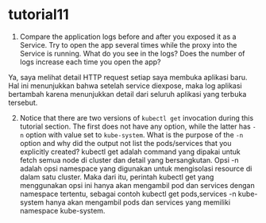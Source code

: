 # tutorial11

1. Compare the application logs before and after you exposed it as a Service.
   Try to open the app several times while the proxy into the Service is running.
   What do you see in the logs? Does the number of logs increase each time you open the app?

Ya, saya melihat detail HTTP request setiap saya membuka aplikasi baru. Hal ini menunjukkan bahwa setelah 
service diexpose, maka log aplikasi bertambah karena menunjukkan detail dari seluruh aplikasi yang terbuka tersebut. 

2. Notice that there are two versions of `kubectl get` invocation during this tutorial section.
   The first does not have any option, while the latter has `-n` option with value set to
   `kube-system`.
   What is the purpose of the `-n` option and why did the output not list the pods/services that you
   explicitly created?
    kubectl get adalah command yang dipakai untuk fetch semua node di cluster dan detail yang bersangkutan. Opsi -n adalah
    opsi namespace yang digunakan untuk mengisolasi resource di dalam satu cluster. Maka dari itu, perintah kubectl get yang
    menggunakan opsi ini hanya akan mengambil pod dan services dengan namespace tertentu, sebagai contoh kubectl get pods,services -n kube-system
    hanya akan mengambil pods dan services yang memiliki namespace kube-system.